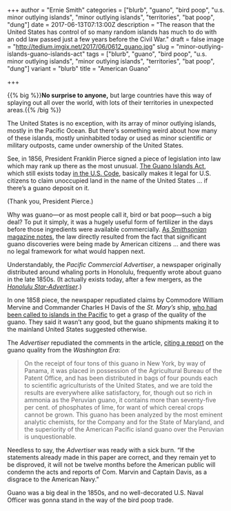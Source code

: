 +++
author = "Ernie Smith"
categories = ["blurb", "guano", "bird poop", "u.s. minor outlying islands", "minor outlying islands", "territories", "bat poop", "dung"]
date = 2017-06-13T07:13:00Z
description = "The reason that the United States has control of so many random islands has much to do with an odd law passed just a few years before the Civil War."
draft = false
image = "http://tedium.imgix.net/2017/06/0612_guano.jpg"
slug = "minor-outlying-islands-guano-islands-act"
tags = ["blurb", "guano", "bird poop", "u.s. minor outlying islands", "minor outlying islands", "territories", "bat poop", "dung"]
variant = "blurb"
title = "American Guano"

+++

{{% big %}}**No surprise to anyone,** but large countries have this way of splaying out all over the world, with lots of their territories  in unexpected areas.{{% /big %}}

The United States is no exception, with its  array of minor outlying islands, mostly in the Pacific Ocean. But there's something weird about how many of these islands, mostly uninhabited today or used as minor scientific or military outposts, came under ownership of the United States.

See, in 1856, President Franklin Pierce signed a piece of legislation into law which may rank up there as the most unusual. [The Guano Islands Act](http://americanhistory.si.edu/norie-atlas/guano-islands-act), which still exists today [in the U.S. Code](https://www.law.cornell.edu/uscode/text/48/chapter-8), basically makes it legal for U.S. citizens to claim unoccupied land in the name of the United States … if there’s a guano deposit on it.

(Thank you, President Pierce.)

Why was guano—or as most people call it, bird or bat poop—such a big deal? To put it simply, it was a hugely useful form of fertilizer in the days before those ingredients were available commercially. [As *Smithsonian* magazine notes](http://www.smithsonianmag.com/smithsonian-institution/how-gold-rush-led-real-riches-bird-poop-180957970/), the law directly resulted from the fact that significant guano discoveries were being made by American citizens … and there was no legal framework for what would happen next.

Understandably, the *Pacific Commercial Advertiser*, a newspaper originally distributed around whaling ports in Honolulu, frequently wrote about guano in the late 1850s. (It actually exists today, after a few mergers, as the [*Honolulu Star-Advertiser*](http://www.staradvertiser.com/).)

In one 1858 piece, the newspaper repudiated claims by Commodore William Mervine and Commander Charles H Davis of the *St. Mary’s* ship, [who had been called to islands in the Pacific](https://books.google.com/books?id=pKZUAAAAcAAJ&pg=PA574) to get a grasp of the quality of the guano. They said it wasn’t any good, but the guano shipments making it to the mainland United States suggested otherwise.

The *Advertiser* repudiated the comments in the article, [citing a report](https://www.newspapers.com/clip/11653054/the_guano_trade/) on the guano quality from the *Washington Era*:

> On the receipt of four tons of this guano in New York, by way of Panama, it was placed in possession of the Agricultural Bureau of the Patent Office, and has been distributed in bags of four pounds each to scientific agriculturists of the United States, and we are told the results are everywhere alike satisfactory, for, though out so rich in ammonia as the Peruvian guano, it contains more than seventy-five per cent. of phosphates of lime, for want of which cereal crops cannot be grown. This guano has been analyzed by the most eminent analytic chemists, for the Company and for the State of Maryland, and the superiority of the American Pacific island guano over the Peruvian is unquestionable.

Needless to say, the *Advertiser* was ready with a sick burn. “If the statements already made in this paper are correct, and they remain yet to be disproved, it will not be twelve months before the American public will condemn the acts and reports of Com. Marvin and Captain Davis, as a disgrace to the American Navy.”

Guano was a big deal in the 1850s, and no well-decorated U.S. Naval Officer was gonna stand in the way of the bird poop trade.